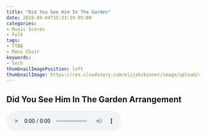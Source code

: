 ```yaml
---
title: "Did You See Him In The Garden"
date: 2019-04-04T15:33:19-05:00
categories:
- Music Scores
- Folk
tags: 
- TTBB
- Mens Choir
keywords:
- tech
thumbnailImagePosition: left
thumbnailImage: https://res.cloudinary.com/elijahskinner/image/upload/v1554407232/Garden.jpg
---
```

## Did You See Him In The Garden Arrangement

<audio controls>
  <source src="https://res.cloudinary.com/elijahskinner/video/upload/v1554406621/Did_You_See_Him_In_The_Garden_.mp3" type="audio/ogg">
  <source src="https://res.cloudinary.com/elijahskinner/video/upload/v1554406621/Did_You_See_Him_In_The_Garden_.mp3" type="audio/mpeg">
Your browser does not support the audio element.
</audio> 

<!--more-->
<object width="600" height="800" data="https://res.cloudinary.com/elijahskinner/image/upload/v1554406656/Did_You_See_Him_In_The_Garden_.pdf"></object> 
